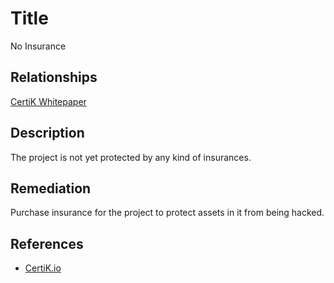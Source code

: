 # Title 
No Insurance

## Relationships 
[CertiK Whitepaper](https://certik.foundation/whitepaper)

## Description 
The project is not yet protected by any kind of insurances. 

## Remediation
Purchase insurance for the project to protect assets in it from being hacked.

## References 
* [CertiK.io](https://certik.io)
